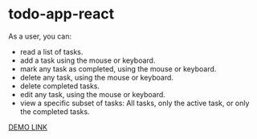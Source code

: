 # todo-app-react

As a user, you can:

- read a list of tasks.
- add a task using the mouse or keyboard.
- mark any task as completed, using the mouse or keyboard.
- delete any task, using the mouse or keyboard.
- delete completed tasks.
- edit any task, using the mouse or keyboard.
- view a specific subset of tasks: All tasks, only the active task, or only the completed tasks.

[DEMO LINK](https://alyonasarapina.github.io/react_todo-app-with-api/)
